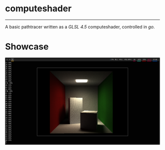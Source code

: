 # computeshader
---
A basic pathtracer written as a *GLSL 4.5* computeshader, controlled in *go*.

# Showcase
![alt text](https://github.com/supermuesli/computeshader/blob/master/scr.png "y u trippin")